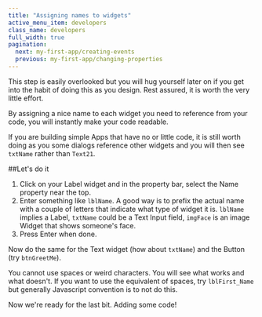 ```yaml
---
title: "Assigning names to widgets"
active_menu_item: developers
class_name: developers
full_width: true
pagination:
  next: my-first-app/creating-events
  previous: my-first-app/changing-properties
---
```


This step is easily overlooked but you will hug yourself later on if you get into the habit of doing this as you design. Rest assured, it is worth the very little effort.

By assigning a nice name to each widget you need to reference from your code, you will instantly make your code readable. 

If you are building simple Apps that have no or little code, it is still worth doing as you some dialogs reference other widgets and you will then see `txtName` rather than `Text21`.

##Let's do it
1. Click on your Label widget and in the property bar, select the Name property near the top.
1. Enter something like `lblName`. A good way is to prefix the actual name with a couple of letters that indicate what type of widget it is. `lblName` implies a Label, `txtName` could be a Text Input field, `imgFace` is an image Widget that shows someone's face.
1. Press Enter when done.

Now do the same for the Text widget (how about `txtName`) and the Button (try `btnGreetMe`).

You cannot use spaces or weird characters. You will see what works and what doesn't. If you want to use the equivalent of spaces, try `lblFirst_Name` but generally Javascript convention is to not do this.

Now we're ready for the last bit. Adding some code!

